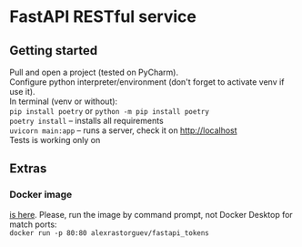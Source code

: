 # FastAPI RESTful service
## Getting started
Pull and open a project (tested on PyCharm).  
Configure python interpreter/environment (don't forget to activate venv if use it).  
In terminal (venv or without):  
`pip install poetry` or `python -m pip install poetry`  
`poetry install`   – installs all requirements  
`uvicorn main:app` – runs a server, check it on <http://localhost>  
Tests is working only on 

## Extras
### Docker image
[is here](https://hub.docker.com/repository/docker/alexrastorguev/fastapi_tokens).
Please, run the image by command prompt, not Docker Desktop for match ports:  
`docker run -p 80:80 alexrastorguev/fastapi_tokens`
